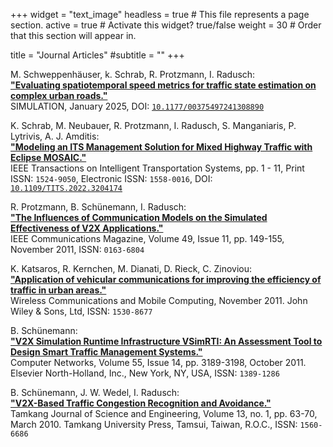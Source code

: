 +++
widget = "text_image"
headless = true  # This file represents a page section.
active = true  # Activate this widget? true/false
weight = 30  # Order that this section will appear in.

title = "Journal Articles"
#subtitle = ""
+++

M. Schweppenhäuser, k. Schrab, R. Protzmann, I. Radusch:\
**["Evaluating spatiotemporal speed metrics for traffic state estimation on complex urban roads."](https://journals.sagepub.com/doi/full/10.1177/00375497241308890)**\
SIMULATION, January 2025, DOI: [`10.1177/00375497241308890`](https://doi.org/10.1177/00375497241308890)

K. Schrab, M. Neubauer, R. Protzmann, I. Radusch, S. Manganiaris, P. Lytrivis, A. J. Amditis:\
**["Modeling an ITS Management Solution for Mixed Highway Traffic with Eclipse MOSAIC."](https://ieeexplore.ieee.org/document/9901467)**\
IEEE Transactions on Intelligent Transportation Systems, pp. 1 - 11, Print ISSN: `1524-9050`, Electronic ISSN: `1558-0016`, 
DOI: [`10.1109/TITS.2022.3204174`](https://doi.org/10.1109/TITS.2022.3204174)

R. Protzmann, B. Schünemann, I. Radusch:\
**["The Influences of Communication Models on the Simulated Effectiveness of V2X Applications."](https://www.researchgate.net/publication/220144647_The_Influences_of_Communication_Models_on_the_Simulated_Effectiveness_of_V2X_Applications)**  
IEEE Communications Magazine, Volume 49, Issue 11, pp. 149-155, November 2011, ISSN: `0163-6804`

K. Katsaros, R. Kernchen, M. Dianati, D. Rieck, C. Zinoviou:\
**["Application of vehicular communications for improving the efficiency of traffic in urban areas."](https://publica.fraunhofer.de/dokumente/N-198471.html)**  
Wireless Communications and Mobile Computing, November 2011. John Wiley & Sons, Ltd, ISSN: `1530-8677`

B. Schünemann:\
**["V2X Simulation Runtime Infrastructure VSimRTI: An Assessment Tool to Design Smart Traffic Management Systems."](https://www.researchgate.net/publication/220448332_V2X_simulation_runtime_infrastructure_VSimRTI_An_assessment_tool_to_design_smart_traffic_management_systems)**  
Computer Networks, Volume 55, Issue 14, pp. 3189-3198, October 2011. Elsevier North-Holland, Inc., New York, NY, USA, ISSN: `1389-1286`

B. Schünemann, J. W. Wedel, I. Radusch:\
**["V2X-Based Traffic Congestion Recognition and Avoidance."](https://publica.fraunhofer.de/dokumente/N-205444.html)**  
Tamkang Journal of Science and Engineering, Volume 13, no. 1, pp. 63-70, March 2010. Tamkang University Press, Tamsui, Taiwan, R.O.C., ISSN: `1560-6686`
